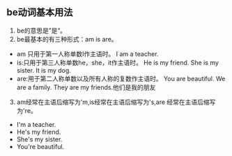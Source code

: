 ## be动词基本用法
1. be的意思是”是“。
2. be最基本的有三种形式：am is are。
 - am 只用于第一人称单数I作主语时。
     I am a teacher.
 - is:只用于第三人称单数he，she，it作主语时。
    He is my friend.
    She is my sister.
    It is my dog.
 - are:用于第二人称单数以及所有人称的复数作主语时。
   You are beautiful.
   We are a family.
   They are my friends.他们是我的朋友

3. am经常在主语后缩写为'm,is经常在主语后缩写为's,are 经常在主语后缩写为're。
  - I'm a teacher.
  - He's my friend.
  - She's my sister.
  - You're beautiful.